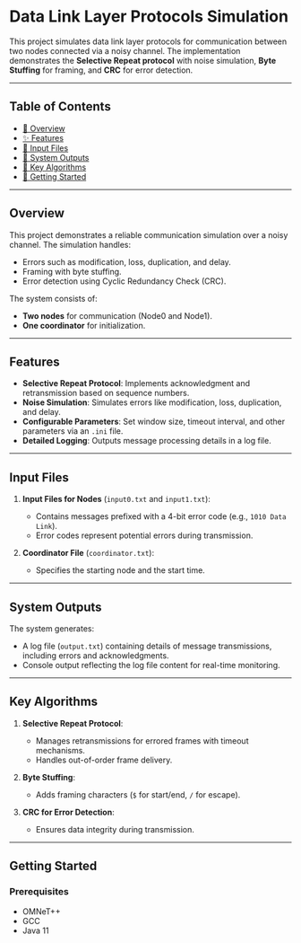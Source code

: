 # Data Link Layer Protocols Simulation

This project simulates data link layer protocols for communication between two nodes connected via a noisy channel. The implementation demonstrates the **Selective Repeat protocol** with noise simulation, **Byte Stuffing** for framing, and **CRC** for error detection.

---

## Table of Contents

- [📖 Overview](#overview)  
- [✨ Features](#features)  
- [📂 Input Files](#input-files)  
- [📝 System Outputs](#system-outputs)  
- [🧠 Key Algorithms](#key-algorithms)  
- [🚀 Getting Started](#getting-started) 

---

## Overview

This project demonstrates a reliable communication simulation over a noisy channel. The simulation handles:

- Errors such as modification, loss, duplication, and delay.
- Framing with byte stuffing.
- Error detection using Cyclic Redundancy Check (CRC).

The system consists of:
- **Two nodes** for communication (Node0 and Node1).
- **One coordinator** for initialization.

---

## Features

- **Selective Repeat Protocol**: Implements acknowledgment and retransmission based on sequence numbers.
- **Noise Simulation**: Simulates errors like modification, loss, duplication, and delay.
- **Configurable Parameters**: Set window size, timeout interval, and other parameters via an `.ini` file.
- **Detailed Logging**: Outputs message processing details in a log file.

---

## Input Files

1. **Input Files for Nodes** (`input0.txt` and `input1.txt`):
   - Contains messages prefixed with a 4-bit error code (e.g., `1010 Data Link`).
   - Error codes represent potential errors during transmission.

2. **Coordinator File** (`coordinator.txt`):
   - Specifies the starting node and the start time.

---

## System Outputs

The system generates:
- A log file (`output.txt`) containing details of message transmissions, including errors and acknowledgments.
- Console output reflecting the log file content for real-time monitoring.

---

## Key Algorithms

1. **Selective Repeat Protocol**:
   - Manages retransmissions for errored frames with timeout mechanisms.
   - Handles out-of-order frame delivery.

2. **Byte Stuffing**:
   - Adds framing characters (`$` for start/end, `/` for escape).

3. **CRC for Error Detection**:
   - Ensures data integrity during transmission.

---

## Getting Started

### Prerequisites
- OMNeT++
- GCC
- Java 11


